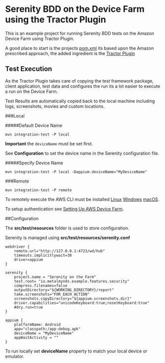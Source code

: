 # Serenity BDD on the Device Farm using the Tractor Plugin

This is an example project for running Serenity BDD tests on the Amazon Device Farm using Tractor Plugin.

A good place to start is the projects [pom.xml](https://github.com/metalmynds/tractor-maven-serenity/blob/master/pom.xml) its based upon the Amazon prescribed approach, the added ingredient is the [Tractor Plugin](https://github.com/metalmynds/tractor)
## Test Execution

As the Tractor Plugin takes care of copying the test framework package, client application, test data and configures the run its a lot easier to execute a run on the Device Farm.

Test Results are automatically copied back to the local machine including logs, screenshots, movies and custom locations.

###Local
	
#####Default Device Name
	
	mvn integration-test -P local

**Important**
the
``deviceName``
must be set first.

See 
**Configuration**
to set the device name in the Serenity configuration file.

#####Specify Device Name
	
	mvn integration-test -P local -Dappium.deviceName="MyDeviceName"
###Remote

	mvn integration-test -P remote

To remotely execute the AWS CLI must be installed [Linux](https://docs.aws.amazon.com/cli/latest/userguide/awscli-install-linux.html) [Windows](https://docs.aws.amazon.com/cli/latest/userguide/awscli-install-windows.html) [macOS](https://docs.aws.amazon.com/cli/latest/userguide/cli-install-macos.html).

To setup authentication see [Setting Up AWS Device Farm](https://docs.aws.amazon.com/devicefarm/latest/developerguide/setting-up.html).
		
##Configuration

The
**src/test/resources**
folder is used to store configuration.

Serenity is managed using
**src/test/resources/serenity.conf**

	webdriver {
		remote.url="http://127.0.0.1:4723/wd/hub"
		timeouts.implicitlywait=30
		driver=appium
	}
	
	serenity {
		project.name = "Serenity on the Farm"
		test.root= "io.metalmynds.example.features.security"
		compress.filenames=false
		outputDirectory="${WORKING_DIRECTORY}/report"
		take.screenshots="FOR_EACH_ACTION"
		screenshots.copyDirectory="${appium.screenshots.dir}"
		driver.capabilities="unicodeKeyboard:true;resetKeyboard:true"
		#dry.run=true
	}
	
	appium {
		platformName: Android
		app="classpath:/app-debug.apk"
		deviceName = "MyDeviceName"
		appWaitActivity = ""
	}

To run locally set **deviceName** property to match your local device or emulator.